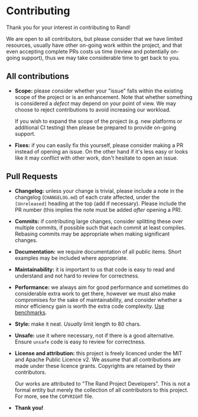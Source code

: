 # Contributing

Thank you for your interest in contributing to Rand!

We are open to all contributors, but please consider that we have limited
resources, usually have other on-going work within the project, and that even
accepting complete PRs costs us time (review and potentially on-going support),
thus we may take considerable time to get back to you.

## All contributions

-   **Scope:** please consider whether your "issue" falls within the existing
    scope of the project or is an enhancement. Note that whether something is
    considered a *defect* may depend on your point of view. We may choose to
    reject contributions to avoid increasing our workload.

    If you wish to expand the scope of the project (e.g. new platforms or
    additional CI testing) then please be prepared to provide on-going
    support.
-   **Fixes:** if you can easily fix this yourself, please consider making a PR
    instead of opening an issue. On the other hand if it's less easy or looks
    like it may conflict with other work, don't hesitate to open an issue.

## Pull Requests

-   **Changelog:** unless your change is trivial, please include a note in the
    changelog (`CHANGELOG.md`) of each crate affected, under the `[Unreleased]`
    heading at the top (add if necessary). Please include the PR number (this
    implies the note must be added *after* opening a PR).
-   **Commits:** if contributing large changes, consider splitting these over
    multiple commits, if possible such that each commit at least compiles.
    Rebasing commits may be appropriate when making significant changes.
-   **Documentation:** we require documentation of all public items. Short
    examples may be included where appropriate.
-   **Maintainability:** it is important to us that code is easy to read and
    understand and not hard to review for correctness.
-   **Performance:** we always aim for good performance and sometimes do
    considerable extra work to get there, however we must also make compromises
    for the sake of maintainability, and consider whether a minor efficiency
    gain is worth the extra code complexity. [Use benchmarks](contrib-bench.md).
-   **Style:** make it neat. *Usually* limit length to 80 chars.
-   **Unsafe:** use it where necessary, not if there is a good alternative.
    Ensure `unsafe` code is easy to review for correctness.
-   **License and attribution:** this project is freely licenced under the MIT
    and Apache Public Licence v2. We assume that all contributions are made
    under these licence grants. Copyrights are retained by their contributors.
    
    Our works are attributed to "The Rand Project Developers". This is not a
    formal entity but merely the collection of all contributors to this project.
    For more, see the `COPYRIGHT` file.
-   **Thank you!**
